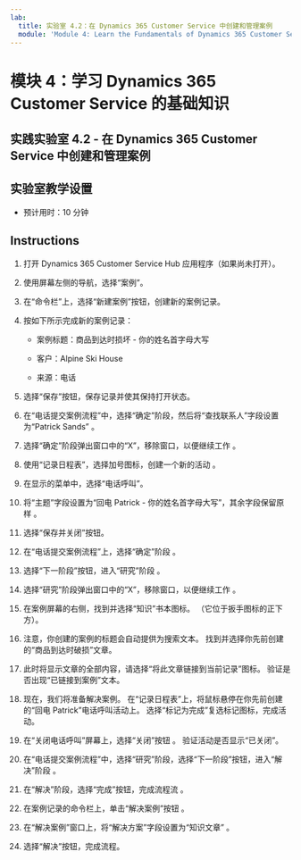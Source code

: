 ```yaml
---
lab:
  title: 实验室 4.2：在 Dynamics 365 Customer Service 中创建和管理案例
  module: 'Module 4: Learn the Fundamentals of Dynamics 365 Customer Service'
---
```


<a name="module-4-learn-the-fundamentals-of-dynamics-365-customer-service"></a>模块 4：学习 Dynamics 365 Customer Service 的基础知识
========================

## <a name="practice-lab-42---create-and-manage-cases-in-dynamics-365-customer-service"></a>实践实验室 4.2 - 在 Dynamics 365 Customer Service 中创建和管理案例

## <a name="lab-setup"></a>实验室教学设置

  - 预计用时：10 分钟

## <a name="instructions"></a>Instructions

1. 打开 Dynamics 365 Customer Service Hub 应用程序（如果尚未打开）。 

2. 使用屏幕左侧的导航，选择“案例”。 

3. 在“命令栏”上，选择“新建案例”按钮，创建新的案例记录。 

4. 按如下所示完成新的案例记录：

    - 案例标题：商品到达时损坏 - 你的姓名首字母大写

    - 客户：Alpine Ski House

    - 来源：电话

5. 选择“保存”按钮，保存记录并使其保持打开状态。 

6. 在“电话提交案例流程”中，选择“确定”阶段，然后将“查找联系人”字段设置为“Patrick Sands”   。 

7. 选择“确定”阶段弹出窗口中的“X”，移除窗口，以便继续工作 。 

8. 使用“记录日程表”，选择加号图标，创建一个新的活动 。 

9. 在显示的菜单中，选择“电话呼叫”。

10. 将“主题”字段设置为“回电 Patrick - 你的姓名首字母大写”，其余字段保留原样 。 

11. 选择“保存并关闭”按钮。 

12. 在“电话提交案例流程”上，选择“确定”阶段 。

13. 选择“下一阶段”按钮，进入“研究”阶段 。 

14. 选择“研究”阶段弹出窗口中的“X”，移除窗口，以便继续工作 。 

15. 在案例屏幕的右侧，找到并选择“知识”书本图标。 （它位于扳手图标的正下方）。

16. 注意，你创建的案例的标题会自动提供为搜索文本。 找到并选择你先前创建的“商品到达时破损”文章。 

17. 此时将显示文章的全部内容，请选择“将此文章链接到当前记录”图标。 验证是否出现“已链接到案例”文本。 

18. 现在，我们将准备解决案例。 在“记录日程表”上，将鼠标悬停在你先前创建的“回电 Patrick”电话呼叫活动上。 选择“标记为完成”复选标记图标，完成活动。 

19. 在“关闭电话呼叫”屏幕上，选择“关闭”按钮 。 验证活动是否显示“已关闭”。 

20. 在“电话提交案例流程”中，选择“研究”阶段，选择“下一阶段”按钮，进入“解决”阶段   。 

21. 在“解决”阶段，选择“完成”按钮，完成流程流 。 

22. 在案例记录的命令栏上，单击“解决案例”按钮 。

23. 在“解决案例”窗口上，将“解决方案”字段设置为“知识文章”  。 

24. 选择“解决”按钮，完成流程。 
